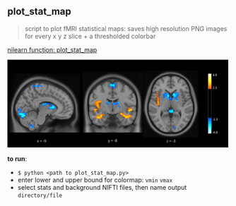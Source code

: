 ## plot_stat_map
> script to plot fMRI statistical maps: saves high resolution PNG images for every x y z slice + a thresholded colorbar  

[nilearn function: plot_stat_map](https://nilearn.github.io/modules/generated/nilearn.plotting.plot_stat_map.html#nilearn.plotting.plot_stat_map)  

<img src='example_fig.png' width='500'>

**to run**:
- `$ python <path to plot_stat_map.py>`  
- enter lower and upper bound for colormap: `vmin` `vmax`  
- select stats and background NIFTI files, then name output `directory/file`
